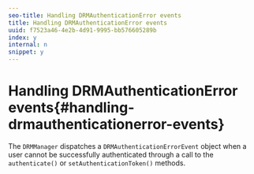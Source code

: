 ```yaml
---
seo-title: Handling DRMAuthenticationError events
title: Handling DRMAuthenticationError events
uuid: f7523a46-4e2b-4d91-9995-bb576605289b
index: y
internal: n
snippet: y
---
```


# Handling DRMAuthenticationError events{#handling-drmauthenticationerror-events}

The `DRMManager` dispatches a `DRMAuthenticationErrorEvent` object when a user cannot be successfully authenticated through a call to the `authenticate()` or `setAuthenticationToken()` methods. 
